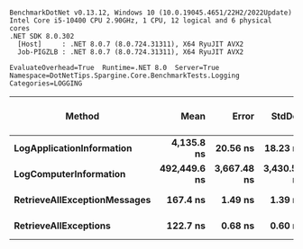 ```

BenchmarkDotNet v0.13.12, Windows 10 (10.0.19045.4651/22H2/2022Update)
Intel Core i5-10400 CPU 2.90GHz, 1 CPU, 12 logical and 6 physical cores
.NET SDK 8.0.302
  [Host]     : .NET 8.0.7 (8.0.724.31311), X64 RyuJIT AVX2
  Job-PIGZLB : .NET 8.0.7 (8.0.724.31311), X64 RyuJIT AVX2

EvaluateOverhead=True  Runtime=.NET 8.0  Server=True  
Namespace=DotNetTips.Spargine.Core.BenchmarkTests.Logging  Categories=LOGGING  

```
| Method                       | Mean         | Error       | StdDev      | StdErr    | Min          | Q1           | Median       | Q3           | Max          | Op/s        | CI99.9% Margin | Iterations | Kurtosis | MValue | Skewness | Rank | LogicalGroup | Baseline | Gen0   | Exceptions | Code Size | Completed Work Items | Lock Contentions | Allocated |
|----------------------------- |-------------:|------------:|------------:|----------:|-------------:|-------------:|-------------:|-------------:|-------------:|------------:|---------------:|-----------:|---------:|-------:|---------:|-----:|------------- |--------- |-------:|-----------:|----------:|---------------------:|-----------------:|----------:|
| **LogApplicationInformation**    |   **4,135.8 ns** |    **20.56 ns** |    **18.23 ns** |   **4.87 ns** |   **4,112.7 ns** |   **4,123.3 ns** |   **4,130.7 ns** |   **4,149.3 ns** |   **4,176.2 ns** |   **241,793.4** |     **20.5590 ns** |      **14.00** |    **2.326** |  **2.000** |   **0.6912** |    **3** | *****            | **No**       | **0.0458** |          **-** |   **8,310 B** |                    **-** |                **-** |    **4664 B** |
| **LogComputerInformation**       | **492,449.6 ns** | **3,667.48 ns** | **3,430.57 ns** | **885.77 ns** | **486,529.7 ns** | **490,876.3 ns** | **492,511.3 ns** | **494,495.8 ns** | **497,789.7 ns** |     **2,030.7** |  **3,667.4849 ns** |      **15.00** |    **1.923** |  **2.000** |  **-0.0643** |    **4** | *****            | **No**       |      **-** |          **-** |   **7,727 B** |                    **-** |                **-** |   **37526 B** |
| **RetrieveAllExceptionMessages** |     **167.4 ns** |     **1.49 ns** |     **1.39 ns** |   **0.36 ns** |     **164.6 ns** |     **166.9 ns** |     **167.5 ns** |     **168.3 ns** |     **169.7 ns** | **5,974,578.6** |      **1.4885 ns** |      **15.00** |    **2.295** |  **2.000** |  **-0.3516** |    **2** | *****            | **No**       | **0.0067** |          **-** |   **1,580 B** |                    **-** |                **-** |     **624 B** |
| **RetrieveAllExceptions**        |     **122.7 ns** |     **0.68 ns** |     **0.60 ns** |   **0.16 ns** |     **121.8 ns** |     **122.3 ns** |     **122.7 ns** |     **122.9 ns** |     **124.1 ns** | **8,150,463.8** |      **0.6809 ns** |      **14.00** |    **2.662** |  **2.000** |   **0.5512** |    **1** | *****            | **No**       | **0.0052** |          **-** |     **485 B** |                    **-** |                **-** |     **488 B** |
